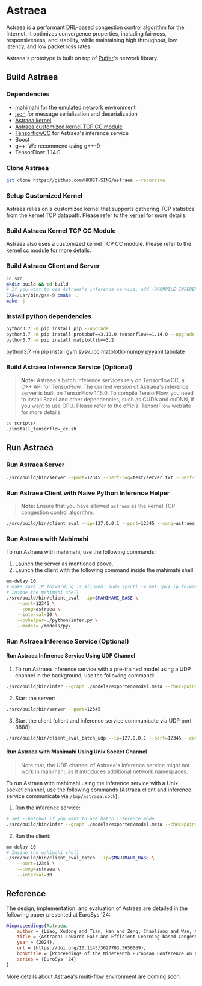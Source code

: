 # Astraea

Astraea is a performant DRL-based congestion control algorithm for the Internet. It optimizes convergence properties, including fairness, responsiveness, and stability, while maintaining high throughput, low latency, and low packet loss rates.

Astraea's prototype is built on top of [Puffer](https://github.com/StanfordSNR/puffer/tree/master)'s network library.

## Build Astraea

### Dependencies

- [mahimahi](https://github.com/ravinet/mahimahi.git) for the emulated network environment
- [json](https://github.com/nlohmann/json) for message serialization and deserialization
- [Astraea kernel](kernel/deb/README.md)
- [Astraea customized kernel TCP CC module](kernel/tcp-astraea/README.md)
- [TensorflowCC](https://github.com/FloopCZ/tensorflow_cc) for Astraea's inference service
- Boost
- g++: We recommend using g++-9
- TensorFlow: 1.14.0

### Clone Astraea

```bash
git clone https://github.com/HKUST-SING/astraea --recursive
```

### Setup Customized Kernel

Astraea relies on a customized kernel that supports gathering TCP statistics from the kernel TCP datapath. Please refer to the [kernel](kernel/deb/README.md) for more details.

### Build Astraea Kernel TCP CC Module

Astraea also uses a customized kernel TCP CC module. Please refer to the [kernel cc module](kernel/tcp-astraea/README.md) for more details.

### Build Astraea Client and Server

```bash
cd src
mkdir build && cd build
# If you want to use Astraea's inference service, add -DCOMPILE_INFERENCE_SERVICE=ON
CXX=/usr/bin/g++-9 cmake ..
make -j
```
### Install python dependencies 

```bash 
python3.7 -m pip install pip --upgrade
python3.7 -m pip install protobuf==3.10.0 tensorflow==1.14.0 --upgrade
python3.7 -m pip install matplotlib==3.2
```
python3.7 -m pip install gym sysv_ipc matplotlib numpy pyyaml tabulate

### Build Astraea Inference Service (Optional)

> **Note:** Astraea's batch inference services rely on TensorflowCC, a C++ API for TensorFlow. The current version of Astraea's inference server is built on TensorFlow 1.15.0. To compile TensorFlow, you need to install Bazel and other dependencies, such as CUDA and cuDNN, if you want to use GPU. Please refer to the official TensorFlow website for more details.

```bash
cd scripts/
./install_tensorflow_cc.sh
```

## Run Astraea

### Run Astraea Server

```bash
./src/build/bin/server --port=12345 --perf-log=test/server.txt --perf-interval=1000 --one-off
```

### Run Astraea Client with Naive Python Inference Helper

> **Note:** Ensure that you have allowed `astraea` as the kernel TCP congestion control algorithm.

```bash
./src/build/bin/client_eval --ip=127.0.0.1 --port=12345 --cong=astraea --interval=30 --pyhelper=./python/infer.py --model=./models/py/ --duration=10 --id=0 --perf-log=test/client.txt
```

### Run Astraea with Mahimahi

To run Astraea with mahimahi, use the following commands:

1. Launch the server as mentioned above.
2. Launch the client with the following command inside the mahimahi shell:

```bash
mm-delay 10
# make sure IP forwarding is allowed: sudo sysctl -w net.ipv4.ip_forward=1
# Inside the mahimahi shell
./src/build/bin/client_eval --ip=$MAHIMAHI_BASE \
    --port=12345 \
    --cong=astraea \
    --interval=30 \
    --pyhelper=./python/infer.py \
    --model=./models/py/
```

### Run Astraea Inference Service (Optional)

#### Run Astraea Inference Service Using UDP Channel

1. To run Astraea inference service with a pre-trained model using a UDP channel in the background, use the following command:

```bash
./src/build/bin/infer --graph ./models/exported/model.meta --checkpoint ./models/exported/model --batch=0 --channel=udp
```

2. Start the server:

```bash
./src/build/bin/server --port=12345
```

3. Start the client (client and inference service communicate via UDP port 8888):

```bash
./src/build/bin/client_eval_batch_udp --ip=127.0.0.1 --port=12345 --cong=astraea --interval=30
```

#### Run Astraea with Mahimahi Using Unix Socket Channel

> Note that, the UDP channel of Astraea's inference service might not work in mahimahi, as it introduces additional network namespaces.

To run Astraea with mahimahi using the inference service with a Unix socket channel, use the following commands (Astraea client and inference service communicate via `/tmp/astraea.sock`):

1. Run the inference service:

```bash
# set --batch=1 if you want to use batch inference mode
./src/build/bin/infer --graph ./models/exported/model.meta --checkpoint ./models/exported/model --batch=0 --channel=unix
```

2. Run the client:

```bash
mm-delay 10
# Inside the mahimahi shell
./src/build/bin/client_eval_batch --ip=$MAHIMAHI_BASE \
    --port=12345 \
    --cong=astraea \
    --interval=30
```

## Reference

The design, implementation, and evaluation of Astraea are detailed in the following paper presented at EuroSys '24:

```bib
@inproceedings{Astraea,
    author = {Liao, Xudong and Tian, Han and Zeng, Chaoliang and Wan, Xinchen and Chen, Kai},
    title = {Astraea: Towards Fair and Efficient Learning-based Congestion Control},
    year = {2024},
    url = {https://doi.org/10.1145/3627703.3650069},
    booktitle = {Proceedings of the Nineteenth European Conference on Computer Systems},
    series = {EuroSys '24}
}
```

More details about Astraea's multi-flow environment are coming soon.
